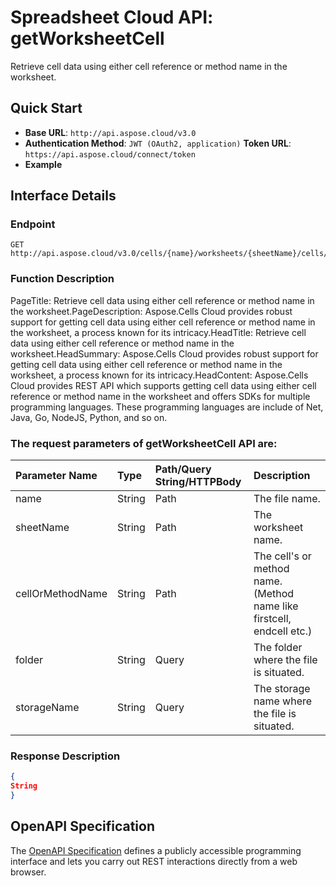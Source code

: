 # **Spreadsheet Cloud API: getWorksheetCell**

Retrieve cell data using either cell reference or method name in the worksheet. 


## **Quick Start**

- **Base URL**: `http://api.aspose.cloud/v3.0`
- **Authentication Method**: `JWT (OAuth2, application)`  **Token URL**: `https://api.aspose.cloud/connect/token`
- **Example** 

## **Interface Details**

### **Endpoint** 

```
GET http://api.aspose.cloud/v3.0/cells/{name}/worksheets/{sheetName}/cells/{cellOrMethodName}
```
### **Function Description**
PageTitle: Retrieve cell data using either cell reference or method name in the worksheet.PageDescription: Aspose.Cells Cloud provides robust support for getting cell data using either cell reference or method name in the worksheet, a process known for its intricacy.HeadTitle: Retrieve cell data using either cell reference or method name in the worksheet.HeadSummary: Aspose.Cells Cloud provides robust support for getting cell data using either cell reference or method name in the worksheet, a process known for its intricacy.HeadContent: Aspose.Cells Cloud provides REST API which supports getting cell data using either cell reference or method name in the worksheet and offers SDKs for multiple programming languages. These programming languages are include of Net, Java, Go, NodeJS, Python, and so on.

### The request parameters of **getWorksheetCell** API are: 

| Parameter Name | Type | Path/Query String/HTTPBody | Description | 
| :- | :- | :- |:- | 
|name|String|Path|The file name.|
|sheetName|String|Path|The worksheet name.|
|cellOrMethodName|String|Path|The cell's or method name. (Method name like firstcell, endcell etc.)|
|folder|String|Query|The folder where the file is situated.|
|storageName|String|Query|The storage name where the file is situated.|

### **Response Description**
```json
{
String
}
```


## OpenAPI Specification

The [OpenAPI Specification](https://reference.aspose.cloud/cells/#/CellsController/GetWorksheetCell) defines a publicly accessible programming interface and lets you carry out REST interactions directly from a web browser.

